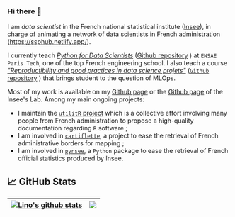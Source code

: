 ### Hi there 👋

I am _data scientist_ in the French national statistical institute ([Insee](https://www.insee.fr/fr/accueil)), in charge of animating a network of data scientists in French administration (https://ssphub.netlify.app/).

I currently teach [*Python for Data Scientists*](https://pythonds.linogaliana.fr/) 
([Github repository](https://github.com/linogaliana/python-datascientist) <a href="https://github.com/linogaliana/python-datascientist" class="github"><i class="fab fa-github"></i></a>)
at `ENSAE Paris Tech`,
one of the top French engineering school.
I also teach a course [_"Reproductibility and good practices in data science projets"_](https://ensae-reproductibilite.netlify.app/)
([`Github` repository](https://github.com/linogaliana/ensae-reproductibilite-website) <a href="https://github.com/linogaliana/ensae-reproductibilite-website" class="github"><i class="fab fa-github"></i></a>)
that brings student to the question of MLOps.

Most of my work is available on my [Github page](https://github.com/linogaliana) or
the [Github page](https://github.com/inseefrlab)
of the Insee's Lab. Among my main ongoing projects:

- I maintain the [`utilitR` project](https://www.utilitr.org/) which is a collective effort involving many people from French administration to propose a high-quality documentation regarding `R` software ;
- I am involved in [`cartiflette`](https://github.com/InseeFrLab/cartiflette), a project to ease the retrieval of French administrative borders for mapping ;
- I am involved in [`pynsee`](https://github.com/InseeFrLab/pynsee), a `Python` package to ease the retrieval of French official statistics produced by Insee.

## :chart_with_upwards_trend: GitHub Stats 

| <a href="https://github.com/anuraghazra/github-readme-stats"><img align="center" src="https://github-readme-stats.vercel.app/api?username=linogaliana&show_icons=true&include_all_commits=true&theme=algolia&hide_border=true" alt="Lino's github stats" /></a> | <a href="https://github.com/anuraghazra/github-readme-stats"><img align="center" src="https://github-readme-stats.vercel.app/api/top-langs/?username=linogaliana&layout=compact&theme=algolia&hide_border=true&hide=javascript,html" /></a> |
| ------------- | ------------- |


<!--
**linogaliana/linogaliana** is a ✨ _special_ ✨ repository because its `README.md` (this file) appears on your GitHub profile.

Here are some ideas to get you started:

- 🔭 I’m currently working on ...
- 🌱 I’m currently learning ...
- 👯 I’m looking to collaborate on ...
- 🤔 I’m looking for help with ...
- 💬 Ask me about ...
- 📫 How to reach me: ...
- 😄 Pronouns: ...
- ⚡ Fun fact: ...
-->
